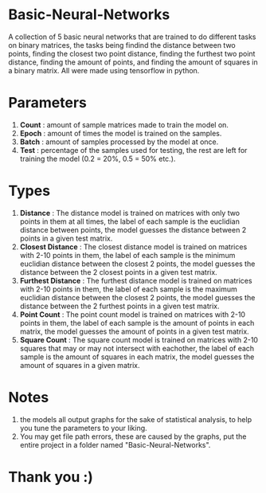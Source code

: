 # Basic-Neural-Networks
A collection of 5 basic neural networks that are trained to do different tasks on binary matrices, the tasks being findind the distance between two points, finding the closest two point distance, finding the furthest two point distance, finding the amount of points, and finding the amount of squares in a binary matrix.
All were made using tensorflow in python.

# Parameters
1. **Count** : amount of sample matrices made to train the model on.
2. **Epoch** : amount of times the model is trained on the samples.
3. **Batch** : amount of samples processed by the model at once.
4. **Test** :  percentage of the samples used for testing, the rest are left for training the model (0.2 = 20%, 0.5 = 50% etc.).

# Types
1. **Distance** : The distance model is trained on matrices with only two points in them at all times, the label of each sample is the euclidian distance between points, the model guesses the distance between 2 points in a given test matrix.
2. **Closest Distance** : The closest distance model is trained on matrices with 2-10 points in them, the label of each sample is the minimum euclidian distance between the closest 2 points, the model guesses the distance between the 2 closest points in a given test matrix.
3. **Furthest Distance** : The furthest distance model is trained on matrices with 2-10 points in them, the label of each sample is the maximum euclidian distance between the closest 2 points, the model guesses the distance between the 2 furthest points in a given test matrix.
4. **Point Count** : The point count model is trained on matrices with 2-10 points in them, the label of each sample is the amount of points in each matrix, the model guesses the amount of points in a given test matrix.
5. **Square Count** : The square count model is trained on matrices with 2-10 squares that may or may not intersect with eachother, the label of each sample is the amount of squares in each matrix, the model guesses the amount of squares in a given matrix.

# Notes
1. the models all output graphs for the sake of statistical analysis, to help you tune the parameters to your liking.
2. You may get file path errors, these are caused by the graphs, put the entire project in a folder named "Basic-Neural-Networks".

# Thank you :)
